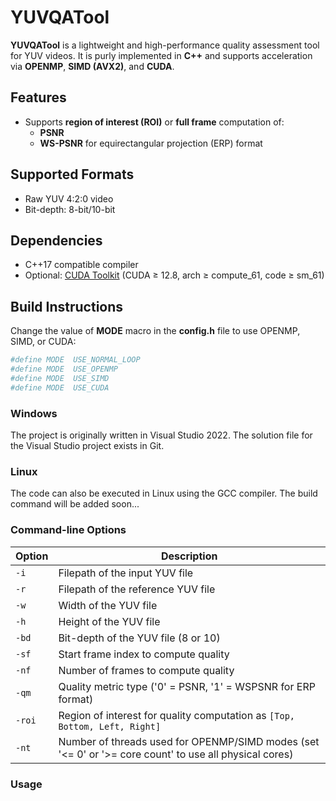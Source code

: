 # YUVQATool

**YUVQATool** is a lightweight and high-performance quality assessment tool for YUV videos. It is purly implemented in **C++** and supports acceleration via **OPENMP**, **SIMD (AVX2)**, and **CUDA**.

## Features
- Supports **region of interest (ROI)** or **full frame** computation of:
  - **PSNR** 
  - **WS-PSNR** for equirectangular projection (ERP) format

## Supported Formats
- Raw YUV 4:2:0 video
- Bit-depth: 8-bit/10-bit

## Dependencies
- C++17 compatible compiler
- Optional: [CUDA Toolkit](https://developer.nvidia.com/cuda-toolkit) (CUDA ≥ 12.8, arch ≥ compute_61, code ≥ sm_61)

## Build Instructions
Change the value of **MODE** macro in the **config.h** file to use OPENMP, SIMD, or CUDA:
```sh
#define MODE  USE_NORMAL_LOOP   
#define MODE  USE_OPENMP     
#define MODE  USE_SIMD
#define MODE  USE_CUDA
```

### Windows
The project is originally written in Visual Studio 2022. The solution file for the Visual Studio project exists in Git.
### Linux
The code can also be executed in Linux using the GCC compiler. The build command will be added soon... 

### Command-line Options

| Option  | Description                                                                                     |
|---------|---------------------------------------------------------------------------------------------------------|
| `-i`    | Filepath of the input YUV file                                                                          |
| `-r`    | Filepath of the reference YUV file                                                                      |
| `-w`    | Width of the YUV file                                                                                   |
| `-h`    | Height of the YUV file                                                                                  |
| `-bd`   | Bit-depth of the YUV file (8 or 10)                                                                     |
| `-sf`   | Start frame index to compute quality                                                 |
| `-nf`   | Number of frames to compute quality                                               |
| `-qm`   | Quality metric type ('0' = PSNR, '1' = WSPSNR for ERP format)                                           |
| `-roi`  | Region of interest for quality computation as `[Top, Bottom, Left, Right]`                              |
| `-nt`   | Number of threads used for OPENMP/SIMD modes (set '<= 0' or '>= core count' to use all physical cores)     |


### Usage















